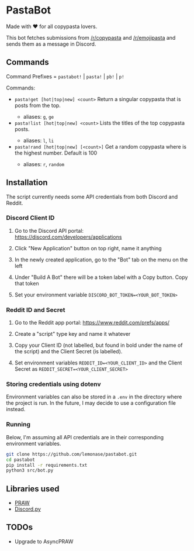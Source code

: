 # PastaBot

Made with ♥ for all copypasta lovers.

This bot fetches submissions from [/r/copypasta](https://reddit.com/r/copypasta)
and [/r/emojipasta](https://reddit.com/r/copypasta) and sends them as a message
in Discord.

## Commands

Command Prefixes = `pastabot!` | `pasta!` | `pb!` | `p!`

Commands:

- `pasta!get [hot|top|new] <count>`
  Return a singular copypasta that is <count> posts from the top.
  - aliases: `g`, `ge`
- `pasta!list [hot|top|new] <count>`
  Lists the titles of the top <count> copypasta posts.
  - aliases: `l`, `li`
- `pasta!rand [hot|top|new] [<count>]`
  Get a random copypasta where <count> is the highest number. Default is 100
  - aliases: `r`, `random`

## Installation

The script currently needs some API credentials from both Discord and Reddit.

### Discord Client ID

1. Go to the Discord API portal:
   https://discord.com/developers/applications

2. Click "New Application" button on top right, name it anything

3. In the newly created application, go to the "Bot" tab on the menu on the left

4. Under "Build A Bot" there will be a token label with a Copy button.
   Copy that token

5. Set your environment variable `DISCORD_BOT_TOKEN=<YOUR_BOT_TOKEN>`

### Reddit ID and Secret

1. Go to the Reddit app portal:
   https://www.reddit.com/prefs/apps/

2. Create a "script" type key and name it whatever

3. Copy your Client ID (not labelled, but found in bold under the name of the script)
   and the Client Secret (is labelled).

4. Set environment variables `REDDIT_ID=<YOUR_CLIENT_ID>`
   and the Client Secret as `REDDIT_SECRET=<YOUR_CLIENT_SECRET>`

### Storing credentials using dotenv

Environment variables can also be stored in a `.env` in the directory where the
project is run. In the future, I may decide to use a configuration file instead.

### Running

Below, I'm assuming all API credentials are in their corresponding
environment variables.

```sh
git clone https://github.com/lemonase/pastabot.git
cd pastabot
pip install -r requirements.txt
python3 src/bot.py
```

## Libraries used

- [PRAW](https://github.com/praw-dev/praw)
- [Discord.py](https://github.com/Rapptz/discord.py)

## TODOs

- Upgrade to AsyncPRAW
